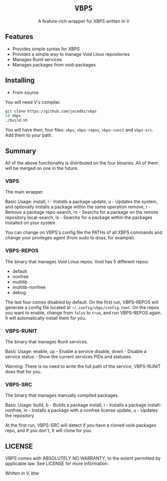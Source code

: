 <h1 align="center"><code>VBPS</code></h1>
<p align="center">A feature-rich wrapper for XBPS written in V</p>


## Features
- Provides simple syntax for XBPS
- Provides a simple way to manage Void Linux repositories
- Manages Runit services
- Manages packages from void-packages


## Installing
- From source

You will need V's compiler.
```bash
git clone https://github.com/jocadbz/vbps
cd vbps
./build.sh
```

You will have then, four files: `vbps`, `vbps-repos`, `vbps-runit` and `vbps-src`.
Add them to your path.


## Summary
All of the above functionality is distributed on the four binaries.
All of them will be merged on one in the future.

### VBPS
The main wrapper.

Basic Usage:
install, i - Installs a package
update, u - Updates the system, and optionally installs a package within the same operation
remove, r - Remove a package
repo-search, rs - Searchs for a package on the remote repository
local-search, ls - Searchs for a package within the packages installed on your system


You can change on VBPS's config file the PATHs of all XBPS commands and change your privileges agent (from sudo to doas, for example).


### VBPS-REPOS
The binary that manages Void Linux repos.
Void has 5 different repos:

- default
- nonfree
- multilib
- multilib-nonfree
- debug

The last four comes disabled by default.
On the first run, VBPS-REPOS will generate a config file located at `~/.config/vbps/config.toml`.
On the repos you want to enable, change from `false` to `true`, and run VBPS-REPOS again.
It will automatically install them for you.


### VBPS-RUNIT
The binary that manages Runit services.

Basic Usage:
enable, up - Enable a service
disable, down - Disable a service
status - Show the current services PIDs and statuses.

Warning: There is no need to write the full path of the service, VBPS-RUNIT does that for you.


### VBPS-SRC
The binary that manages manually compiled packages.

Basic Usage:
build, b - Builds a package
install, i - Installs a package
install-nonfree, in - Installs a package with a nonfree license
update, u - Updates the repository

At the first run, VBPS-SRC will detect if you have a cloned void-packages repo, and if you don't,
It will clone for you.


## LICENSE
VBPS comes with ABSOLUTELY NO WARRANTY, to the extent permitted by applicable law.
See LICENSE for more information.


*Written in V, btw*
